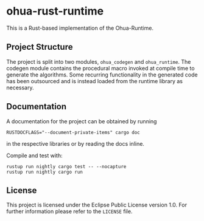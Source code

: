# ohua-rust-runtime

This is a Rust-based implementation of the Ohua-Runtime.

## Project Structure

The project is split into two modules, `ohua_codegen` and `ohua_runtime`. The codegen module contains the procedural macro invoked at compile time to generate the algorithms. Some recurring functionality in the generated code has been outsourced and is instead loaded from the runtime library as necessary.

## Documentation

A documentation for the project can be obtained by running
```
RUSTDOCFLAGS="--document-private-items" cargo doc
```
in the respective libraries or by reading the docs inline.

Compile and test with:

```
rustup run nightly cargo test -- --nocapture
rustup run nightly cargo run
```

## License

This project is licensed under the Eclipse Public License version 1.0. For further information please refer to the `LICENSE` file.

